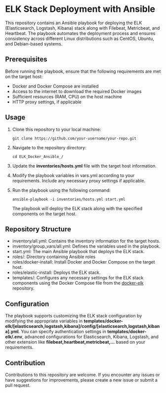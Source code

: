# ELK Stack Deployment with Ansible

This repository contains an Ansible playbook for deploying the ELK (Elasticsearch, Logstash, Kibana) stack along with Filebeat, Metricbeat, and Heartbeat. The playbook automates the deployment process and ensures consistency across different Linux distributions such as CentOS, Ubuntu, and Debian-based systems.

## Prerequisites

Before running the playbook, ensure that the following requirements are met on the target host:

- Docker and Docker Compose are installed
- Access to the internet to download the required Docker images
- Sufficient resources (RAM, CPU) on the host machine
- HTTP proxy settings, if applicable

## Usage

1. Clone this repository to your local machine:

   ```shell
   git clone https://github.com/your-username/your-repo.git
2. Navigate to the repository directory:
   ```shell
   cd ELK_Docker_Ansible_/
   ```
3. Update the **inventories/hosts.yml** file with the target host information.
4. Modify the playbook variables in vars.yml according to your requirements. Include any necessary proxy settings if applicable.
5. Run the playbook using the following command:
   ```shell 
   ansible-playbook -i inventories/hosts.yml start.yml
   ```
   The playbook will deploy the ELK stack along with the specified components on the target host.

## Repository Structure

- inventory/all.yml: Contains the inventory information for the target hosts.
- inventory/group_vars/all.yml: Defines the variables used in the playbook.
- start.yml: The main Ansible playbook that deploys the ELK stack.
- roles/: Directory containing Ansible roles
- roles/docker-install: Install Docker and Docker Compose on the target host.
- roles/elastic-install: Deploys the ELK stack.
- templates/: Configures any necessary settings for the ELK stack components using the Docker Compose file from the [docker-elk](https://github.com/deviantony/docker-elk) repository.

## Configuration
The playbook supports customizing the ELK stack configuration by modifying the appropriate variables in **templates/docker-elk/[elasticsearch,logstash,kibana]/config/[elasticsearch,logstash,kibana].yml**. You can specify authentication settings in **templates/docker-elk/.env**, advanced configurations for Elasticsearch, Kibana, Logstash, and other extension like **filebeat,heartbeat,metricbeat,...** based on your requirements.

## Contribution
Contributions to this repository are welcome. If you encounter any issues or have suggestions for improvements, please create a new issue or submit a pull request.

